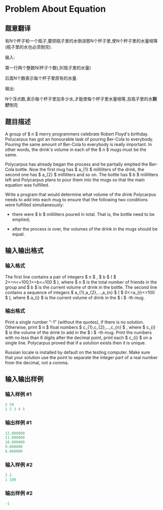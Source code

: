 # Problem About Equation

## 题意翻译

有N个杯子和一个瓶子,要把瓶子里的水倒进那N个杯子里,使N个杯子里的水量相等(瓶子里的水也必须倒完).

输入:

第一行两个整数N(杯子个数),B(瓶子里的水量)

后面N个数表示每个杯子里原有的水量.

输出:

N个浮点数,表示每个杯子里加多少水,才能使每个杯子里水量相等,且瓶子里的水**刚好**倒完

## 题目描述

A group of $ n $ merry programmers celebrate Robert Floyd's birthday. Polucarpus has got an honourable task of pouring Ber-Cola to everybody. Pouring the same amount of Ber-Cola to everybody is really important. In other words, the drink's volume in each of the $ n $ mugs must be the same.

Polycarpus has already began the process and he partially emptied the Ber-Cola bottle. Now the first mug has $ a_{1} $ milliliters of the drink, the second one has $ a_{2} $ milliliters and so on. The bottle has $ b $ milliliters left and Polycarpus plans to pour them into the mugs so that the main equation was fulfilled.

Write a program that would determine what volume of the drink Polycarpus needs to add into each mug to ensure that the following two conditions were fulfilled simultaneously:

- there were $ b $ milliliters poured in total. That is, the bottle need to be emptied;

- after the process is over, the volumes of the drink in the mugs should be equal.

## 输入输出格式

### 输入格式

The first line contains a pair of integers $ n $ , $ b $ ( $ 2<=n<=100,1<=b<=100 $ ), where $ n $ is the total number of friends in the group and $ b $ is the current volume of drink in the bottle. The second line contains a sequence of integers $ a_{1},a_{2},...,a_{n} $ ( $ 0<=a_{i}<=100 $ ), where $ a_{i} $ is the current volume of drink in the $ i $ -th mug.

### 输出格式

Print a single number "-1" (without the quotes), if there is no solution. Otherwise, print $ n $ float numbers $ c_{1},c_{2},...,c_{n} $ , where $ c_{i} $ is the volume of the drink to add in the $ i $ -th mug. Print the numbers with no less than 6 digits after the decimal point, print each $ c_{i} $ on a single line. Polycarpus proved that if a solution exists then it is unique.

Russian locale is installed by default on the testing computer. Make sure that your solution use the point to separate the integer part of a real number from the decimal, not a comma.

## 输入输出样例

### 输入样例 #1

```cpp
5 50
1 2 3 4 5

```
### 输出样例 #1

```cpp
12.000000
11.000000
10.000000
9.000000
8.000000

```
### 输入样例 #2

```cpp
2 2
1 100

```
### 输出样例 #2

```cpp
-1

```
